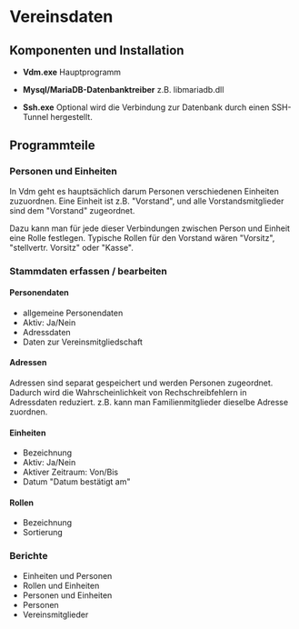 # Vereinsdaten

## Komponenten und Installation

- **Vdm.exe**
Hauptprogramm

- **Mysql/MariaDB-Datenbanktreiber**
z.B. libmariadb.dll

- **Ssh.exe**
Optional wird die Verbindung zur Datenbank durch einen SSH-Tunnel hergestellt. 


## Programmteile

### Personen und Einheiten

In Vdm geht es hauptsächlich darum Personen verschiedenen Einheiten zuzuordnen. Eine Einheit ist z.B. "Vorstand", und alle Vorstandsmitglieder sind dem "Vorstand" zugeordnet.

Dazu kann man für jede dieser Verbindungen zwischen Person und Einheit eine Rolle festlegen. Typische Rollen für den Vorstand wären "Vorsitz", "stellvertr. Vorsitz" oder "Kasse".

### Stammdaten erfassen / bearbeiten

#### Personendaten

- allgemeine Personendaten
- Aktiv: Ja/Nein
- Adressdaten
- Daten zur Vereinsmitgliedschaft

#### Adressen

Adressen sind separat gespeichert und werden Personen zugeordnet. Dadurch wird die Wahrscheinlichkeit von Rechschreibfehlern in Adressdaten reduziert. z.B. kann man Familienmitglieder dieselbe Adresse zuordnen.

#### Einheiten

- Bezeichnung
- Aktiv: Ja/Nein
- Aktiver Zeitraum: Von/Bis
- Datum "Datum bestätigt am"

#### Rollen

- Bezeichnung
- Sortierung

### Berichte

- Einheiten und Personen
- Rollen und Einheiten
- Personen und Einheiten
- Personen
- Vereinsmitglieder
